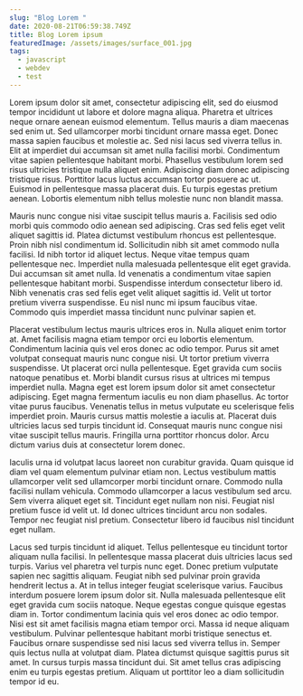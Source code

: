 ```yaml
---
slug: "Blog Lorem "
date: 2020-08-21T06:59:38.749Z
title: Blog Lorem ipsum
featuredImage: /assets/images/surface_001.jpg
tags:
  - javascript
  - webdev
  - test
---
```

Lorem ipsum dolor sit amet, consectetur adipiscing elit, sed do eiusmod tempor incididunt ut labore et dolore magna aliqua. Pharetra et ultrices neque ornare aenean euismod elementum. Tellus mauris a diam maecenas sed enim ut. Sed ullamcorper morbi tincidunt ornare massa eget. Donec massa sapien faucibus et molestie ac. Sed nisi lacus sed viverra tellus in. Elit at imperdiet dui accumsan sit amet nulla facilisi morbi. Condimentum vitae sapien pellentesque habitant morbi. Phasellus vestibulum lorem sed risus ultricies tristique nulla aliquet enim. Adipiscing diam donec adipiscing tristique risus. Porttitor lacus luctus accumsan tortor posuere ac ut. Euismod in pellentesque massa placerat duis. Eu turpis egestas pretium aenean. Lobortis elementum nibh tellus molestie nunc non blandit massa.

Mauris nunc congue nisi vitae suscipit tellus mauris a. Facilisis sed odio morbi quis commodo odio aenean sed adipiscing. Cras sed felis eget velit aliquet sagittis id. Platea dictumst vestibulum rhoncus est pellentesque. Proin nibh nisl condimentum id. Sollicitudin nibh sit amet commodo nulla facilisi. Id nibh tortor id aliquet lectus. Neque vitae tempus quam pellentesque nec. Imperdiet nulla malesuada pellentesque elit eget gravida. Dui accumsan sit amet nulla. Id venenatis a condimentum vitae sapien pellentesque habitant morbi. Suspendisse interdum consectetur libero id. Nibh venenatis cras sed felis eget velit aliquet sagittis id. Velit ut tortor pretium viverra suspendisse. Eu nisl nunc mi ipsum faucibus vitae. Commodo quis imperdiet massa tincidunt nunc pulvinar sapien et.

Placerat vestibulum lectus mauris ultrices eros in. Nulla aliquet enim tortor at. Amet facilisis magna etiam tempor orci eu lobortis elementum. Condimentum lacinia quis vel eros donec ac odio tempor. Purus sit amet volutpat consequat mauris nunc congue nisi. Ut tortor pretium viverra suspendisse. Ut placerat orci nulla pellentesque. Eget gravida cum sociis natoque penatibus et. Morbi blandit cursus risus at ultrices mi tempus imperdiet nulla. Magna eget est lorem ipsum dolor sit amet consectetur adipiscing. Eget magna fermentum iaculis eu non diam phasellus. Ac tortor vitae purus faucibus. Venenatis tellus in metus vulputate eu scelerisque felis imperdiet proin. Mauris cursus mattis molestie a iaculis at. Placerat duis ultricies lacus sed turpis tincidunt id. Consequat mauris nunc congue nisi vitae suscipit tellus mauris. Fringilla urna porttitor rhoncus dolor. Arcu dictum varius duis at consectetur lorem donec.

Iaculis urna id volutpat lacus laoreet non curabitur gravida. Quam quisque id diam vel quam elementum pulvinar etiam non. Lectus vestibulum mattis ullamcorper velit sed ullamcorper morbi tincidunt ornare. Commodo nulla facilisi nullam vehicula. Commodo ullamcorper a lacus vestibulum sed arcu. Sem viverra aliquet eget sit. Tincidunt eget nullam non nisi. Feugiat nisl pretium fusce id velit ut. Id donec ultrices tincidunt arcu non sodales. Tempor nec feugiat nisl pretium. Consectetur libero id faucibus nisl tincidunt eget nullam.

Lacus sed turpis tincidunt id aliquet. Tellus pellentesque eu tincidunt tortor aliquam nulla facilisi. In pellentesque massa placerat duis ultricies lacus sed turpis. Varius vel pharetra vel turpis nunc eget. Donec pretium vulputate sapien nec sagittis aliquam. Feugiat nibh sed pulvinar proin gravida hendrerit lectus a. At in tellus integer feugiat scelerisque varius. Faucibus interdum posuere lorem ipsum dolor sit. Nulla malesuada pellentesque elit eget gravida cum sociis natoque. Neque egestas congue quisque egestas diam in. Tortor condimentum lacinia quis vel eros donec ac odio tempor. Nisi est sit amet facilisis magna etiam tempor orci. Massa id neque aliquam vestibulum. Pulvinar pellentesque habitant morbi tristique senectus et. Faucibus ornare suspendisse sed nisi lacus sed viverra tellus in. Semper quis lectus nulla at volutpat diam. Platea dictumst quisque sagittis purus sit amet. In cursus turpis massa tincidunt dui. Sit amet tellus cras adipiscing enim eu turpis egestas pretium. Aliquam ut porttitor leo a diam sollicitudin tempor id eu.